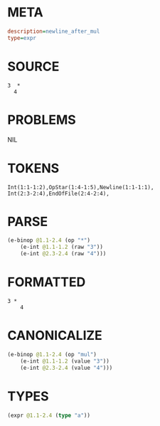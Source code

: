 # META
~~~ini
description=newline_after_mul
type=expr
~~~
# SOURCE
~~~roc
3  *
  4
~~~
# PROBLEMS
NIL
# TOKENS
~~~zig
Int(1:1-1:2),OpStar(1:4-1:5),Newline(1:1-1:1),
Int(2:3-2:4),EndOfFile(2:4-2:4),
~~~
# PARSE
~~~clojure
(e-binop @1.1-2.4 (op "*")
	(e-int @1.1-1.2 (raw "3"))
	(e-int @2.3-2.4 (raw "4")))
~~~
# FORMATTED
~~~roc
3 *
	4
~~~
# CANONICALIZE
~~~clojure
(e-binop @1.1-2.4 (op "mul")
	(e-int @1.1-1.2 (value "3"))
	(e-int @2.3-2.4 (value "4")))
~~~
# TYPES
~~~clojure
(expr @1.1-2.4 (type "a"))
~~~
